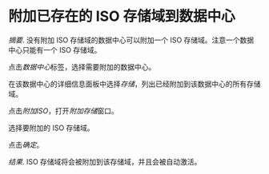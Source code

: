 # 附加已存在的 ISO 存储域到数据中心

*摘要*.
没有附加 ISO 存储域的数据中心可以附加一个 ISO
存储域。注意一个数据中心只能有一个 ISO 存储域。

点击*数据中心*标签，选择需要附加的数据中心。

在该数据中心的详细信息面板中选择*存储*，列出已经附加到该数据中心的所有存储域。

点击*附加ISO*，打开*附加存储*窗口。

选择要附加的 ISO 存储域。

点击*确定*。

*结果*.
ISO 存储域将会被附加到该存储域，并且会被自动激活。
